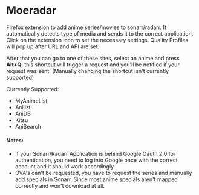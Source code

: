 # Moeradar

Firefox extension to add anime series/movies to sonarr/radarr. It automatically detects type of media and sends it to the correct application.
Click on the extension icon to set the necessary settings. Quality Profiles will pop up after URL and API are set. 

After that you can go to one of these sites, select an anime and press **Alt+Q**, this shortcut will trigger a request and you'll be notified if your request was sent. (Manually changing the shortcut isn't currently supported)

Currently Supported:
- MyAnimeList
- Anilist
- AniDB
- Kitsu
- AniSearch

#### Notes:
- If your Sonarr/Radarr Application is behind Google Oauth 2.0 for authentication, you need to log into Google once with the correct account and it should work accordingly.
- OVA's can't be requested, you have to request the series and manually add specials in Sonarr. Since most anime specials aren't mapped correctly and won't download at all.

